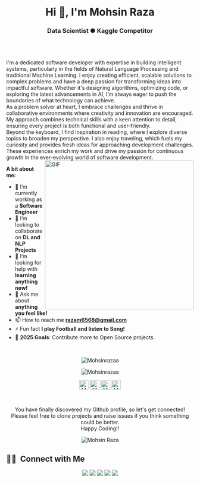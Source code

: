 <h1 align="center">Hi 👋, I'm Mohsin Raza</h1>
<h3 align="center">Data Scientist ● Kaggle Competitor</h3>

<br />
<br />
<br />
I'm a dedicated software developer with expertise in building intelligent systems, particularly in the fields of Natural Language Processing and traditional Machine Learning. I enjoy creating efficient, scalable solutions to complex problems and have a deep passion for transforming ideas into impactful software. Whether it's designing algorithms, optimizing code, or exploring the latest advancements in AI, I’m always eager to push the boundaries of what technology can achieve.
<br/>
As a problem solver at heart, I embrace challenges and thrive in collaborative environments where creativity and innovation are encouraged. My approach combines technical skills with a keen attention to detail, ensuring every project is both functional and user-friendly.
<br/>
Beyond the keyboard, I find inspiration in reading, where I explore diverse topics to broaden my perspective. I also enjoy traveling, which fuels my curiosity and provides fresh ideas for approaching development challenges. These experiences enrich my work and drive my passion for continuous growth in the ever-evolving world of software development.
<be>
<img align="right" alt="GIF" src="https://media.giphy.com/media/L8K62iTDkzGX6/giphy.gif" width="400px" />
  
**A bit about me:**

- 🔭 I’m currently working as a **Software Engineer**
- 👯 I’m looking to collaborate on **DL and NLP Projects**
- 🤔 I’m looking for help with **learning anything new!**
- 💬 Ask me about **anything you feel like!**
- 📫 How to reach me **razam6568@gmail.com**
- ⚡ Fun fact **I play Football and listen to Song!**
- 🥅 **2025 Goals**: Contribute more to Open Source projects.

<br>
<p align="center">
<img src="https://github-readme-stats.vercel.app/api?username=Mohsinrazaa&show_icons=true" alt="Mohsinrazaa"/>
</p>
<p align="center">
<img src="https://github-readme-stats.vercel.app/api/top-langs/?username=Mohsinrazaa&layout=compact" (https://github.com/Mohsinrazaa/github-readme-stats) alt="Mohsinrazaa"/>
</p>

<p align="center">
<a href="https://www.linkedin.com/in/mohsin-raza-46b5a6134">	
  <img align="center" alt="Mohsin Raza | LinkdeIn" width="25px" height="25" src="https://cdn.jsdelivr.net/npm/simple-icons@v3/icons/linkedin.svg" />	
</a>		
<a href="https://www.kaggle.com/razamh">	
  <img align="center" alt="Mohsin Raza | Kaggle" width="25px" height="25" src="https://cdn.jsdelivr.net/npm/simple-icons@v3/icons/kaggle.svg" />	
</a>	
<a href="http://www.fiverr.com/s2/7f29466eb7">	
  <img align="center" alt="Mohsin Raza | Fiverr" width="25px" height="25" src="https://cdn.jsdelivr.net/npm/simple-icons@v3/icons/fiverr.svg" />	
</a>	
<a href="https://www.instagram.com/mohsin_raza_40">	
  <img align="center" alt="Mohsin Raza | Instagram" width="25px" height="25" src="https://cdn.jsdelivr.net/npm/simple-icons@v3/icons/instagram.svg" />	
</a>
</p>
<br>

<p align="center">
You have finally discovered my Github profile, so let's get connected!
<br/>
Please feel free to clone projects and raise issues if you think something could be better.
<br/>
Happy Coding!!
</p>  

<p align="center"> <img src="https://komarev.com/ghpvc/?username=Mohsinrazaa" alt="Mohsin Raza" /> </p>

## 🤝🏻 &nbsp;Connect with Me
<p align="center">
<a href="https://www.kaggle.com/razamh"><img src="https://img.shields.io/badge/-Mohsin%20Raza-0077B5?style=flat&logo=kaggle&logoColor=white"/></a>
<a href="https://www.linkedin.com/in/mohsin-raza-46b5a6134"><img src="https://img.shields.io/badge/-Mohsin%20Raza-0077B5?style=flat&logo=Linkedin&logoColor=white"/></a>
<a href="mailto:raazabc60@gmail.com"><img src="https://img.shields.io/badge/-raazabc60@gmail.com-D14836?style=flat&logo=Gmail&logoColor=white"/></a>
<a href="https://www.instagram.com/razam6568/"><img src="https://img.shields.io/badge/-@mohsinraza-E4405F?style=flat&logo=Instagram&logoColor=white"/></a>
<a href="https://www.facebook.com/razam66"><img src="https://img.shields.io/badge/-@mohsinraa-1877F2?style=flat&logo=Facebook&logoColor=white"/></a>

